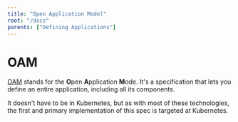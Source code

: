 ```yaml
---
title: "Open Application Model"
root: "/docs"
parents: ["Defining Applications"]
---
```


# OAM

[OAM](https://github.com/oam-dev/spec) stands for the **O**pen **A**pplication **M**ode. It's a specification that lets you define an entire application, including all its components.

It doesn't have to be in Kubernetes, but as with most of these technologies, the first and primary implementation of this spec is targeted at Kubernetes.

